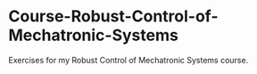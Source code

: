 # Course-Robust-Control-of-Mechatronic-Systems
Exercises for my Robust Control of Mechatronic Systems course.
